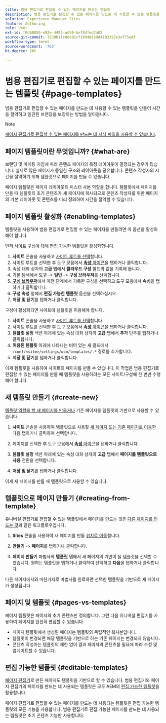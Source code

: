 ```yaml
---
title: 범용 편집기로 편집할 수 있는 페이지를 만드는 템플릿
description: 범용 편집기로 편집할 수 있는 페이지를 만드는 데 사용할 수 있는 템플릿을 만들어 시간을 절약하고 일관된 브랜딩을 보장하는 방법을 알아봅니다.
solution: Experience Manager Sites
feature: Authoring
role: User
exl-id: f0d60086-e92e-4492-ad50-bef84fed2a82
source-git-commit: 3238b11cdd891cf18048199d4103397e3af75edf
workflow-type: tm+mt
source-wordcount: '763'
ht-degree: 26%

---
```



# 범용 편집기로 편집할 수 있는 페이지를 만드는 템플릿 {#page-templates}

범용 편집기로 편집할 수 있는 페이지를 만드는 데 사용할 수 있는 템플릿을 만들어 시간을 절약하고 일관된 브랜딩을 보장하는 방법을 알아봅니다.

>[!NOTE]
>
>[페이지 편집기로 편집할 수 있는 페이지를 만드는 데 서식 파일을 사용할 수 있습니다](/help/sites-cloud/authoring/page-editor/templates.md).

## 페이지 템플릿이란 무엇입니까? {#what-are}

브랜딩 및 마케팅 지침에 따라 콘텐츠 페이지의 특정 레이아웃이 결정되는 경우가 많습니다. 실제로 많은 페이지가 동일한 구조와 레이아웃을 공유합니다. 콘텐츠 작성자의 시간을 절약하기 위해 템플릿으로 페이지를 만들 수 있습니다.

페이지 템플릿은 페이지 레이아웃의 마스터 사본 역할을 합니다. 템플릿에서 페이지를 만들 때 템플릿의 초기 콘텐츠가 새 페이지에 복사되므로 콘텐츠 작성자를 위한 페이지의 기본 레이아웃 및 콘텐츠를 미리 정의하여 시간을 절약할 수 있습니다.

## 페이지 템플릿 활성화 {#enabling-templates}

템플릿을 사용하여 범용 편집기로 편집할 수 있는 페이지를 만들려면 이 옵션을 활성화해야 합니다.

먼저 사이트 구성에 대해 편집 가능한 템플릿을 활성화합니다.

1. **사이트** 콘솔을 사용하고 [사이트 루트를 선택](/help/sites-cloud/authoring/sites-console/introduction.md#selecting-resources)합니다.
1. 사이트 루트를 선택한 후 도구 모음에서 [**속성** 아이콘](/help/sites-cloud/authoring/sites-console/page-properties.md)을 탭하거나 클릭합니다.
1. 속성 대화 상자의 **고급** 탭에서 **클라우드 구성** 필드의 값을 기록해 둡니다.
1. 기본 탐색에서 **도구** -> **일반** -> **구성 브라우저**&#x200B;를 선택합니다.
1. **[구성 브라우저](/help/implementing/developing/introduction/configurations.md)**&#x200B;에서 이전 단계에서 기록한 구성을 선택하고 도구 모음에서 **속성**&#x200B;을 탭하거나 클릭합니다.
1. **구성 속성** 창에서 **편집 가능한 템플릿** 옵션을 선택하십시오.
1. **저장 및 닫기**&#x200B;를 탭하거나 클릭합니다.

구성이 활성화되면 사이트에 템플릿을 허용해야 합니다.

1. **사이트** 콘솔을 사용하고 [사이트 루트를 선택](/help/sites-cloud/authoring/sites-console/introduction.md#selecting-resources)합니다.
1. 사이트 루트를 선택한 후 도구 모음에서 [**속성** 아이콘](/help/sites-cloud/authoring/sites-console/page-properties.md)을 탭하거나 클릭합니다.
1. **템플릿 설정** 섹션 아래에 있는 속성 대화 상자의 **고급** 탭에서 **추가** 단추를 탭하거나 클릭합니다.
1. **허용된 템플릿** 아래에 나타나는 비어 있는 새 필드에서 `/conf/<site>/settings/wcm/templates/.*` 경로를 추가합니다.
1. **저장 및 닫기**&#x200B;를 탭하거나 클릭합니다.

이제 템플릿을 사용하여 사이트의 페이지를 만들 수 있습니다. 이 작업은 범용 편집기로 편집할 수 있는 페이지를 만들 때 템플릿을 사용하려는 모든 사이트/구성에 한 번만 수행해야 합니다.

## 새 템플릿 만들기 {#create-new}

[템플릿 역할을 할 새 페이지를 만들거나](/help/sites-cloud/authoring/sites-console/creating-pages.md) 기존 페이지를 템플릿의 기반으로 사용할 수 있습니다.

1. **사이트** 콘솔을 사용하여 템플릿으로 사용할 [새 페이지 또는 기존 페이지로 이동](/help/sites-cloud/authoring/sites-console/introduction.md#selecting-resources)한 다음 탭하거나 클릭하여 선택합니다.

1. 페이지를 선택한 후 도구 모음에서 [**속성** 아이콘](/help/sites-cloud/authoring/sites-console/edit-page-properties.md)을 탭하거나 클릭합니다.

1. **템플릿 설정** 섹션 아래에 있는 속성 대화 상자의 **고급** 탭에서 **페이지를 템플릿으로 사용** 전환을 선택합니다.

1. **저장 및 닫기**&#x200B;를 탭하거나 클릭합니다.

이제 새 페이지를 만들 때 템플릿으로 사용할 수 있습니다.

## 템플릿으로 페이지 만들기 {#creating-from-template}

유니버설 편집기로 편집할 수 있는 템플릿에서 페이지를 만드는 것은 [다른 페이지를 만드는 것](/help/sites-cloud/authoring/sites-console/creating-pages.md)과 같은 워크플로우입니다.

1. **Sites** 콘솔을 사용하여 새 페이지를 만들 [위치로 이동](/help/sites-cloud/authoring/sites-console/introduction.md#selecting-resources)합니다.

1. **만들기** -> **페이지**&#x200B;를 탭하거나 클릭합니다.

1. **페이지 만들기** 마법사의 **템플릿** 탭에서 새 페이지의 기반이 될 템플릿을 선택할 수 있습니다. 원하는 템플릿을 탭하거나 클릭하여 선택하고 **다음**&#x200B;을 탭하거나 클릭합니다.

다른 페이지에서와 마찬가지로 마법사를 완료하면 선택한 템플릿을 기반으로 새 페이지가 생성됩니다.

## 페이지 및 템플릿 {#pages-vs-templates}

페이지 템플릿은 페이지의 초기 콘텐츠만 정의합니다. 그런 다음 유니버설 편집기를 사용하여 페이지를 완전히 편집할 수 있습니다.

* 페이지 템플릿에서 생성된 페이지는 템플릿의 독립적인 복사본입니다.
* 템플릿이 변경되면 해당 템플릿을 기반으로 하는 기존 페이지는 변경되지 않습니다.
* 콘텐츠 작성자는 템플릿의 제한 없이 결과 페이지의 콘텐츠를 필요에 따라 수정 및 업데이트할 수 있습니다.

## 편집 가능한 템플릿 {#editable-templates}

[페이지 편집기](/help/sites-cloud/authoring/page-editor/introduction.md)로 만든 페이지도 템플릿을 기반으로 할 수 있습니다. 범용 편집기와 페이지 편집기의 페이지를 만드는 데 사용되는 템플릿은 모두 AEM의 [편집 가능한 템플릿](/help/implementing/developing/components/templates.md)을 활용합니다.

페이지 편집기로 편집할 수 있는 페이지를 만드는 데 사용되는 템플릿은 편집 가능한 템플릿의 모든 기능을 사용합니다. 범용 편집기로 편집 가능한 페이지를 만드는 데 사용되는 템플릿은 초기 콘텐츠 기능만 사용합니다.
